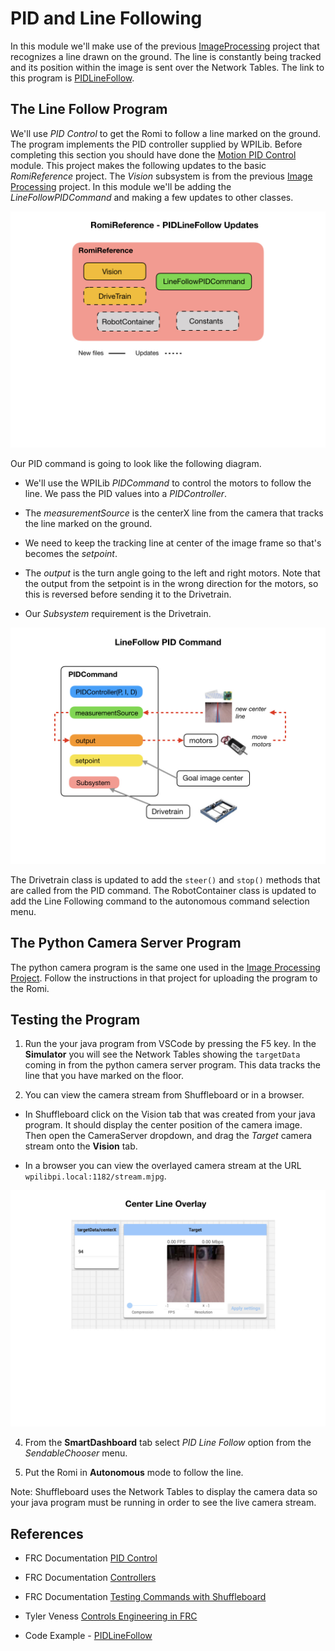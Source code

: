 # <a name="code"></a>PID and Line Following
In this module we'll make use of the previous [ImageProcessing](https://github.com/mjwhite8119/romi-examples/tree/main/ImageProcessing) project that recognizes a line drawn on the ground. The line is constantly being tracked and its position within the image is sent over the Network Tables.  The link to this program is [PIDLineFollow](https://github.com/mjwhite8119/romi-examples/tree/main/PIDLineFollow). 

## The Line Follow Program
We'll use *PID Control* to get the Romi to follow a line marked on the ground.  The program implements the PID controller supplied by WPILib.  Before completing this section you should have done the [Motion PID Control](romiPID) module.  This project makes the following updates to the basic *RomiReference* project.  The *Vision* subsystem is from the previous [Image Processing](romiImageProcessing) project. In this module we'll be adding the *LineFollowPIDCommand* and making a few updates to other classes.

![LineFollow updates](../../images/FRCVision/FRCVision.012.jpeg)

Our PID command is going to look like the following diagram.  

- We'll use the WPILib *PIDCommand* to control the motors to follow the line.  We pass the PID values into a *PIDController*.

- The *measurementSource* is the centerX line from the camera that tracks the line marked on the ground.  

- We need to keep the tracking line at center of the image frame so that's becomes the *setpoint*. 

- The *output* is the turn angle going to the left and right motors.  Note that the output from the setpoint is in the wrong direction for the motors, so this is reversed before sending it to the Drivetrain.

- Our *Subsystem* requirement is the Drivetrain.

![PID Command](../../images/FRCVision/FRCVision.013.jpeg)

The Drivetrain class is updated to add the `steer()` and `stop()` methods that are called from the PID command. The RobotContainer class is updated to add the Line Following command to the autonomous command selection menu.


## The Python Camera Server Program
The python camera program is the same one used in the [Image Processing Project](romiImageProcessing.md#upload).  Follow the instructions in that project for uploading the program to the Romi.

## Testing the Program
1. Run the your java program from VSCode by pressing the F5 key. In the **Simulator** you will see the Network Tables showing the `targetData` coming in from the python camera server program.  This data tracks the line that you have marked on the floor.

2. You can view the camera stream from Shuffleboard or in a browser.

- In Shuffleboard click on the Vision tab that was created from your java program. It should display the center position of the camera image.  Then open the CameraServer dropdown, and drag the *Target* camera stream onto the **Vision** tab. 

- In a browser you can view the overlayed camera stream at the URL `wpilibpi.local:1182/stream.mjpg`.

![View camera stream in Shuffleboard](../../images/FRCVision/FRCVision.009.jpeg)

4. From the **SmartDashboard** tab select *PID Line Follow* option from the *SendableChooser* menu.

5. Put the Romi in **Autonomous** mode to follow the line.

Note: Shuffleboard uses the Network Tables to display the camera data so your java program must be running in order to see the live camera stream.

## References
- FRC Documentation [PID Control](https://docs.wpilib.org/en/latest/docs/software/commandbased/pid-subsystems-commands.html)

- FRC Documentation [Controllers](https://docs.wpilib.org/en/latest/docs/software/advanced-controls/controllers/index.html)

- FRC Documentation [Testing Commands with Shuffleboard](https://docs.wpilib.org/en/stable/docs/software/wpilib-tools/robotbuilder/introduction/robotbuilder-testing-with-shuffleboard.html)

- Tyler Veness [Controls Engineering in FRC](https://file.tavsys.net/control/controls-engineering-in-frc.pdf)

- Code Example - [PIDLineFollow](https://github.com/mjwhite8119/romi-examples/tree/main/PIDLineFollow)

<!-- <h3><span style="float:left">
<a href="romiImageProcessing">Previous</a></span>
<span style="float:right">
<a href="romiServos">Next</a></span></h3> -->